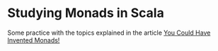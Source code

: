 # Studying Monads in Scala

Some practice with the topics explained in the article [You Could Have Invented Monads!](http://blog.sigfpe.com/2006/08/you-could-have-invented-monads-and.html)
